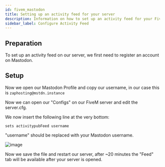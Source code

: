 ```yaml
---
id: fivem_mastodon
title: Setting up an activity feed for your server
description: Information on how to set up an activity feed for your FiveM server from ZAP-Hosting - ZAP-Hosting.com documentation
sidebar_label: Configure Activity Feed
---
```


## Preparation

To set up an activity feed on our server, we first need to register an account on Mastodon.

## Setup

Now we open our Mastodon Profile and copy our username, in our case this is `zaphosting@mstdn.instance`

Now we can open our "Configs" on our FiveM server and edit the server.cfg.

We now insert the following line at the very bottom:

```
sets activitypubFeed username
```

"username" should be replaced with your Mastodon username.

![image](https://user-images.githubusercontent.com/13604413/159167537-e15fe091-0a65-4d72-ac06-690c7d64bcae.png)

Now we save the file and restart our server, after ~20 minutes the "Feed" tab will be available after your server is opened.

